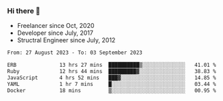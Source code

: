 ### Hi there 👋

- Freelancer since Oct, 2020
- Developer since July, 2017
- Structral Engineer since July, 2012

<!--START_SECTION:waka-->

```txt
From: 27 August 2023 - To: 03 September 2023

ERB              13 hrs 27 mins  ██████████▒░░░░░░░░░░░░░░   41.01 %
Ruby             12 hrs 44 mins  █████████▓░░░░░░░░░░░░░░░   38.83 %
JavaScript       4 hrs 52 mins   ███▓░░░░░░░░░░░░░░░░░░░░░   14.85 %
YAML             1 hr 7 mins     █░░░░░░░░░░░░░░░░░░░░░░░░   03.44 %
Docker           18 mins         ▒░░░░░░░░░░░░░░░░░░░░░░░░   00.95 %
```

<!--END_SECTION:waka-->
